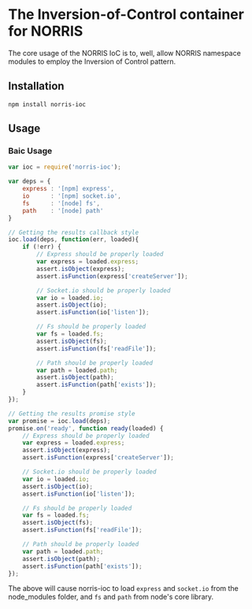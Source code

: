 # The Inversion-of-Control container for NORRIS

The core usage of the NORRIS IoC is to, well, allow NORRIS namespace modules to employ the Inversion of Control pattern.

## Installation

    npm install norris-ioc

## Usage

### Baic Usage

````javascript
var ioc = require('norris-ioc');

var deps = {
    express : '[npm] express',
    io      : '[npm] socket.io',
    fs      : '[node] fs',
    path    : '[node] path'
}

// Getting the results callback style
ioc.load(deps, function(err, loaded){
    if (!err) {
        // Express should be properly loaded
        var express = loaded.express;
        assert.isObject(express);
        assert.isFunction(express['createServer']);

        // Socket.io should be properly loaded
        var io = loaded.io;
        assert.isObject(io);
        assert.isFunction(io['listen']);

        // Fs should be properly loaded
        var fs = loaded.fs;
        assert.isObject(fs);
        assert.isFunction(fs['readFile']);

        // Path should be properly loaded
        var path = loaded.path;
        assert.isObject(path);
        assert.isFunction(path['exists']);
    }
});

// Getting the results promise style
var promise = ioc.load(deps);
promise.on('ready', function ready(loaded) {
    // Express should be properly loaded
    var express = loaded.express;
    assert.isObject(express);
    assert.isFunction(express['createServer']);

    // Socket.io should be properly loaded
    var io = loaded.io;
    assert.isObject(io);
    assert.isFunction(io['listen']);

    // Fs should be properly loaded
    var fs = loaded.fs;
    assert.isObject(fs);
    assert.isFunction(fs['readFile']);

    // Path should be properly loaded
    var path = loaded.path;
    assert.isObject(path);
    assert.isFunction(path['exists']);
});
````

The above will cause norris-ioc to load `express` and `socket.io` from the node_modules folder, and `fs` and `path` from node's core library.

